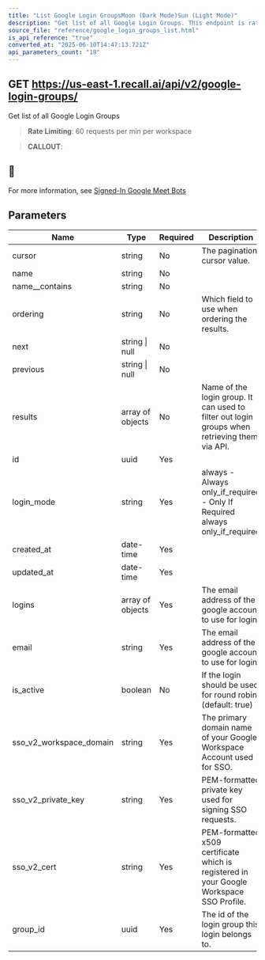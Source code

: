 ```yaml
---
title: "List Google Login GroupsMoon (Dark Mode)Sun (Light Mode)"
description: "Get list of all Google Login Groups. This endpoint is rate limited to: 60 requests per min per workspace"
source_file: "reference/google_login_groups_list.html"
is_api_reference: "true"
converted_at: "2025-06-10T14:47:13.721Z"
api_parameters_count: "18"
---
```

## GET https://us-east-1.recall.ai/api/v2/google-login-groups/

Get list of all Google Login Groups

> **Rate Limiting**: 60 requests per min per workspace

> **CALLOUT**:

## 📘

For more information, see [Signed-In Google Meet Bots](/docs/google-meet-login-getting-started.md)
## Parameters

| Name | Type | Required | Description |
| --- | --- | --- | --- |
| cursor | string | No | The pagination cursor value. |
| name | string | No |  |
| name__contains | string | No |  |
| ordering | string | No | Which field to use when ordering the results. |
| next | string \| null | No |  |
| previous | string \| null | No |  |
| results | array of objects | No | Name of the login group. It can used to filter out login groups when retrieving them via API. |
| id | uuid | Yes |  |
| login_mode | string | Yes | always - Always only_if_required - Only If Required  always only_if_required |
| created_at | date-time | Yes |  |
| updated_at | date-time | Yes |  |
| logins | array of objects | Yes | The email address of the google account to use for login. |
| email | string | Yes | The email address of the google account to use for login. |
| is_active | boolean | No | If the login should be used for round robin. (default: true) |
| sso_v2_workspace_domain | string | Yes | The primary domain name of your Google Workspace Account used for SSO. |
| sso_v2_private_key | string | Yes | PEM-formatted private key used for signing SSO requests. |
| sso_v2_cert | string | Yes | PEM-formatted x509 certificate which is registered in your Google Workspace SSO Profile. |
| group_id | uuid | Yes | The id of the login group this login belongs to. |
